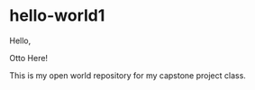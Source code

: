 # hello-world1

Hello,

Otto Here!

This is my open world repository for my capstone project class.
